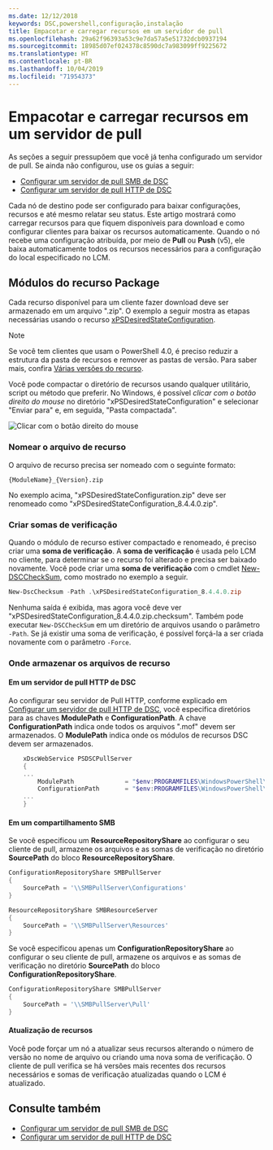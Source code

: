 ```yaml
---
ms.date: 12/12/2018
keywords: DSC,powershell,configuração,instalação
title: Empacotar e carregar recursos em um servidor de pull
ms.openlocfilehash: 29a62f96393a53c9e7da57a5e51732dcb0937194
ms.sourcegitcommit: 18985d07ef024378c8590dc7a983099ff9225672
ms.translationtype: HT
ms.contentlocale: pt-BR
ms.lasthandoff: 10/04/2019
ms.locfileid: "71954373"
---
```

# <a name="package-and-upload-resources-to-a-pull-server"></a>Empacotar e carregar recursos em um servidor de pull

As seções a seguir pressupõem que você já tenha configurado um servidor de pull. Se ainda não configurou, use os guias a seguir:

- [Configurar um servidor de pull SMB de DSC](pullServerSmb.md)
- [Configurar um servidor de pull HTTP de DSC](pullServer.md)

Cada nó de destino pode ser configurado para baixar configurações, recursos e até mesmo relatar seu status. Este artigo mostrará como carregar recursos para que fiquem disponíveis para download e como configurar clientes para baixar os recursos automaticamente. Quando o nó recebe uma configuração atribuída, por meio de **Pull** ou **Push** (v5), ele baixa automaticamente todos os recursos necessários para a configuração do local especificado no LCM.

## <a name="package-resource-modules"></a>Módulos do recurso Package

Cada recurso disponível para um cliente fazer download deve ser armazenado em um arquivo ".zip". O exemplo a seguir mostra as etapas necessárias usando o recurso [xPSDesiredStateConfiguration](https://www.powershellgallery.com/packages/xPSDesiredStateConfiguration/8.4.0.0).

> [!NOTE]
> Se você tem clientes que usam o PowerShell 4.0, é preciso reduzir a estrutura da pasta de recursos e remover as pastas de versão. Para saber mais, confira [Várias versões do recurso](../configurations/import-dscresource.md#multiple-resource-versions).

Você pode compactar o diretório de recursos usando qualquer utilitário, script ou método que preferir. No Windows, é possível *clicar com o botão direito do mouse* no diretório "xPSDesiredStateConfiguration" e selecionar "Enviar para" e, em seguida, "Pasta compactada".

![Clicar com o botão direito do mouse](../media/right-click.gif)

### <a name="naming-the-resource-archive"></a>Nomear o arquivo de recurso

O arquivo de recurso precisa ser nomeado com o seguinte formato:

```
{ModuleName}_{Version}.zip
```

No exemplo acima, "xPSDesiredStateConfiguration.zip" deve ser renomeado como "xPSDesiredStateConfiguration_8.4.4.0.zip".

### <a name="create-checksums"></a>Criar somas de verificação

Quando o módulo de recurso estiver compactado e renomeado, é preciso criar uma **soma de verificação**.  A **soma de verificação** é usada pelo LCM no cliente, para determinar se o recurso foi alterado e precisa ser baixado novamente. Você pode criar uma **soma de verificação** com o cmdlet [New-DSCCheckSum](/powershell/module/PSDesiredStateConfiguration/New-DSCCheckSum), como mostrado no exemplo a seguir.

```powershell
New-DscChecksum -Path .\xPSDesiredStateConfiguration_8.4.4.0.zip
```

Nenhuma saída é exibida, mas agora você deve ver "xPSDesiredStateConfiguration_8.4.4.0.zip.checksum". Também pode executar `New-DSCCheckSum` em um diretório de arquivos usando o parâmetro `-Path`. Se já existir uma soma de verificação, é possível forçá-la a ser criada novamente com o parâmetro `-Force`.

### <a name="where-to-store-resource-archives"></a>Onde armazenar os arquivos de recurso

#### <a name="on-a-dsc-http-pull-server"></a>Em um servidor de pull HTTP de DSC

Ao configurar seu servidor de Pull HTTP, conforme explicado em [Configurar um servidor de pull HTTP de DSC](pullServer.md), você especifica diretórios para as chaves **ModulePath** e **ConfigurationPath**. A chave **ConfigurationPath** indica onde todos os arquivos ".mof" devem ser armazenados. O **ModulePath** indica onde os módulos de recursos DSC devem ser armazenados.

```powershell
    xDscWebService PSDSCPullServer
    {
    ...
        ModulePath              = "$env:PROGRAMFILES\WindowsPowerShell\DscService\Modules"
        ConfigurationPath       = "$env:PROGRAMFILES\WindowsPowerShell\DscService\Configuration"
    ...
    }

```

#### <a name="on-an-smb-share"></a>Em um compartilhamento SMB

Se você especificou um **ResourceRepositoryShare** ao configurar o seu cliente de pull, armazene os arquivos e as somas de verificação no diretório **SourcePath** do bloco **ResourceRepositoryShare**.

```powershell
ConfigurationRepositoryShare SMBPullServer
{
    SourcePath = '\\SMBPullServer\Configurations'
}

ResourceRepositoryShare SMBResourceServer
{
    SourcePath = '\\SMBPullServer\Resources'
}
```

Se você especificou apenas um **ConfigurationRepositoryShare** ao configurar o seu cliente de pull, armazene os arquivos e as somas de verificação no diretório **SourcePath** do bloco **ConfigurationRepositoryShare**.

```powershell
ConfigurationRepositoryShare SMBPullServer
{
    SourcePath = '\\SMBPullServer\Pull'
}
```

#### <a name="updating-resources"></a>Atualização de recursos

Você pode forçar um nó a atualizar seus recursos alterando o número de versão no nome de arquivo ou criando uma nova soma de verificação. O cliente de pull verifica se há versões mais recentes dos recursos necessários e somas de verificação atualizadas quando o LCM é atualizado.

## <a name="see-also"></a>Consulte também

- [Configurar um servidor de pull SMB de DSC](pullServerSmb.md)
- [Configurar um servidor de pull HTTP de DSC](pullServer.md)
